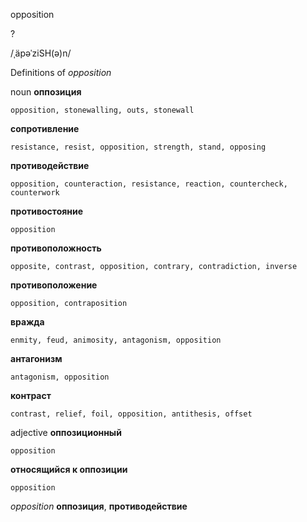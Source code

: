 opposition

?

/ˌäpəˈziSH(ə)n/

Definitions of _opposition_

noun
**оппозиция**

    opposition, stonewalling, outs, stonewall
**сопротивление**

    resistance, resist, opposition, strength, stand, opposing
**противодействие**

    opposition, counteraction, resistance, reaction, countercheck, counterwork
**противостояние**

    opposition
**противоположность**

    opposite, contrast, opposition, contrary, contradiction, inverse
**противоположение**

    opposition, contraposition
**вражда**

    enmity, feud, animosity, antagonism, opposition
**антагонизм**

    antagonism, opposition
**контраст**

    contrast, relief, foil, opposition, antithesis, offset

adjective
**оппозиционный**

    opposition
**относящийся к оппозиции**

    opposition

_opposition_
**оппозиция**, **противодействие**